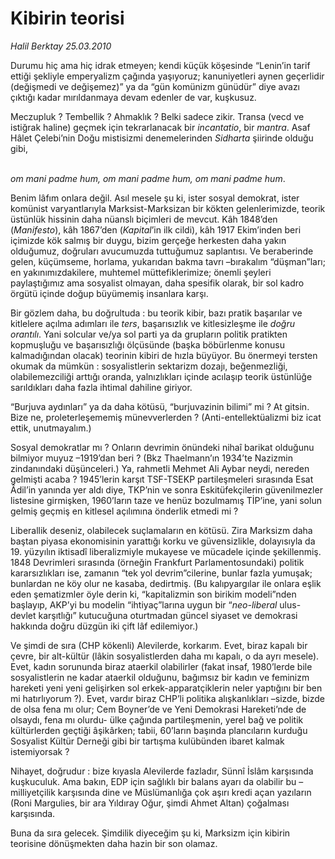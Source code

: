 # Kibirin teorisi

*Halil Berktay 25.03.2010*

<div class="yazi"><p>Durumu hiç ama hiç idrak etmeyen; kendi küçük köşesinde “Lenin’in tarif ettiği şekliyle emperyalizm çağında yaşıyoruz; kanuniyetleri aynen geçerlidir (değişmedi ve değişemez)” ya da “gün komünizm günüdür” diye avazı çıktığı kadar mırıldanmaya devam edenler de var, kuşkusuz. </p>
<p>Meczupluk ? Tembellik ? Ahmaklık ? Belki sadece zikir. Transa (vecd ve istiğrak haline) geçmek için tekrarlanacak bir <i>incantatio</i>, bir <i>mantra</i>. Asaf Hâlet Çelebi’nin Doğu mistisizmi denemelerinden <i>Sidharta</i> şiirinde olduğu gibi, </p>
<p><i><br/>om mani padme hum, om mani padme hum, om mani padme hum</i>.</p>
<p>Benim lâfım onlara değil. Asıl mesele şu ki, ister sosyal demokrat, ister komünist varyantlarıyla Marksist-Marksizan bir kökten gelenlerimizde, teorik üstünlük hissinin daha nüanslı biçimleri de mevcut. Kâh 1848’den (<i>Manifesto</i>), kâh 1867’den (<i>Kapital</i>’in ilk cildi), kâh 1917 Ekim’inden beri içimizde kök salmış bir duygu, bizim gerçeğe herkesten daha yakın olduğumuz, doğruları avucumuzda tuttuğumuz saplantısı. Ve beraberinde gelen, küçümseme, horlama, yukarıdan bakma tavrı –bırakalım “düşman”ları; en yakınımızdakilere, muhtemel müttefiklerimize; önemli şeyleri paylaştığımız ama sosyalist olmayan, daha spesifik olarak, bir sol kadro örgütü içinde doğup büyümemiş insanlara karşı.</p>
<p>Bir gözlem daha, bu doğrultuda : bu teorik kibir, bazı pratik başarılar ve kitlelere açılma adımları ile <i>ters</i>, başarısızlık ve kitlesizleşme ile <i>doğru orantılı</i>. Yani solcular ve/ya sol parti ya da grupların politik pratikten kopmuşluğu ve başarısızlığı ölçüsünde (başka böbürlenme konusu kalmadığından olacak) teorinin kibiri de hızla büyüyor. Bu önermeyi tersten okumak da mümkün : sosyalistlerin sektarizm dozajı, beğenmezliği, olabilemezciliği arttığı oranda, yalnızlıkları içinde acılaşıp teorik üstünlüğe sarıldıkları daha fazla ihtimal dahiline giriyor. </p>
<p>“Burjuva aydınları” ya da daha kötüsü, “burjuvazinin bilimi” mi ? At gitsin. Bize ne, proleterleşememiş münevverlerden ? (Anti-entellektüalizmi biz icat ettik, unutmayalım.)</p>
<p>Sosyal demokratlar mı ? Onların devrimin önündeki nihaî barikat olduğunu bilmiyor muyuz –1919’dan beri ? (Bkz Thaelmann’ın 1934’te Nazizmin zindanındaki düşünceleri.) Ya, rahmetli Mehmet Ali Aybar neydi, nereden gelmişti acaba ? 1945’lerin karşıt TSF-TSEKP partileşmeleri sırasında Esat Âdil’in yanında yer aldı diye, TKP’nin ve sonra Eskitüfekçilerin güvenilmezler listesine girmişken, 1960’ların taze ve henüz bozulmamış TİP’ine, yani solun gelmiş geçmiş en kitlesel açılımına önderlik etmedi mi ?</p>
<p>Liberallik deseniz, olabilecek suçlamaların en kötüsü. Zira Marksizm daha baştan piyasa ekonomisinin yarattığı korku ve güvensizlikle, dolayısıyla da 19. yüzyılın iktisadî liberalizmiyle mukayese ve mücadele içinde şekillenmiş. 1848 Devrimleri sırasında (örneğin Frankfurt Parlamentosundaki) politik kararsızlıkları ise, zamanın “tek yol devrim”cilerine, bunlar fazla yumuşak; bunlardan ne köy olur ne kasaba, dedirtmiş. (Bu kalıpyargılar ile onlara eşlik eden şematizmler öyle derin ki, “kapitalizmin son birikim modeli”nden başlayıp, AKP’yi bu modelin “ihtiyaç”larına uygun bir “<i>neo-liberal</i> ulus-devlet karşıtlığı” kutucuğuna oturtmadan güncel siyaset ve demokrasi hakkında doğru düzgün iki çift lâf edilemiyor.)</p>
<p>Ve şimdi de sıra (CHP kökenli) Alevilerde, korkarım. Evet, biraz kapalı bir çevre, bir alt-kültür (lâkin sosyalistlerden daha mı kapalı, o da ayrı mesele). Evet, kadın sorununda biraz ataerkil olabilirler (fakat insaf, 1980’lerde bile sosyalistlerin ne kadar ataerkil olduğunu, bağımsız bir kadın ve feminizm hareketi yeni yeni gelişirken sol erkek-apparatçiklerin neler yaptığını bir ben mi hatırlıyorum ?). Evet, vardır biraz CHP’li politika alışkanlıkları –sizde, bizde de olsa fena mı olur; Cem Boyner’de ve Yeni Demokrasi Hareketi’nde de olsaydı, fena mı olurdu- ülke çağında partileşmenin, yerel bağ ve politik kültürlerden geçtiği âşikârken; tabii, 60’ların başında plancıların kurduğu Sosyalist Kültür Derneği gibi bir tartışma kulübünden ibaret kalmak istemiyorsak ? </p>
<p>Nihayet, doğrudur : bize kıyasla Alevilerde fazladır, Sünnî İslâm karşısında kuşkuculuk. Ama bakın, EDP için sağlıklı bir balans ayarı da olabilir bu –milliyetçilik karşısında dine ve Müslümanlığa çok aşırı kredi açan yazıların (Roni Margulies, bir ara Yıldıray Oğur, şimdi Ahmet Altan) çoğalması karşısında. </p>
<p>Buna da sıra gelecek. Şimdilik diyeceğim şu ki, Marksizm için kibirin teorisine dönüşmekten daha hazin bir son olamaz.</p></div>
